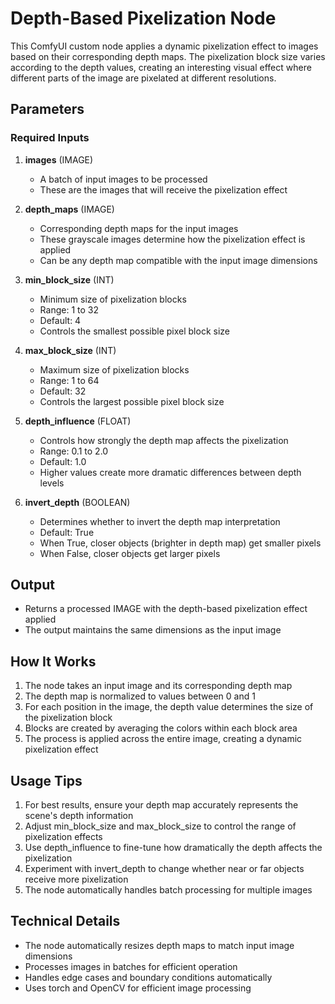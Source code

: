 # Depth-Based Pixelization Node

This ComfyUI custom node applies a dynamic pixelization effect to images based on their corresponding depth maps. The pixelization block size varies according to the depth values, creating an interesting visual effect where different parts of the image are pixelated at different resolutions.

## Parameters

### Required Inputs

1. **images** (IMAGE)
   - A batch of input images to be processed
   - These are the images that will receive the pixelization effect

2. **depth_maps** (IMAGE)
   - Corresponding depth maps for the input images
   - These grayscale images determine how the pixelization effect is applied
   - Can be any depth map compatible with the input image dimensions

3. **min_block_size** (INT)
   - Minimum size of pixelization blocks
   - Range: 1 to 32
   - Default: 4
   - Controls the smallest possible pixel block size

4. **max_block_size** (INT)
   - Maximum size of pixelization blocks
   - Range: 1 to 64
   - Default: 32
   - Controls the largest possible pixel block size

5. **depth_influence** (FLOAT)
   - Controls how strongly the depth map affects the pixelization
   - Range: 0.1 to 2.0
   - Default: 1.0
   - Higher values create more dramatic differences between depth levels

6. **invert_depth** (BOOLEAN)
   - Determines whether to invert the depth map interpretation
   - Default: True
   - When True, closer objects (brighter in depth map) get smaller pixels
   - When False, closer objects get larger pixels

## Output

- Returns a processed IMAGE with the depth-based pixelization effect applied
- The output maintains the same dimensions as the input image

## How It Works

1. The node takes an input image and its corresponding depth map
2. The depth map is normalized to values between 0 and 1
3. For each position in the image, the depth value determines the size of the pixelization block
4. Blocks are created by averaging the colors within each block area
5. The process is applied across the entire image, creating a dynamic pixelization effect

## Usage Tips

1. For best results, ensure your depth map accurately represents the scene's depth information
2. Adjust min_block_size and max_block_size to control the range of pixelization effects
3. Use depth_influence to fine-tune how dramatically the depth affects the pixelization
4. Experiment with invert_depth to change whether near or far objects receive more pixelization
5. The node automatically handles batch processing for multiple images

## Technical Details

- The node automatically resizes depth maps to match input image dimensions
- Processes images in batches for efficient operation
- Handles edge cases and boundary conditions automatically
- Uses torch and OpenCV for efficient image processing
